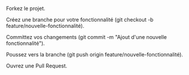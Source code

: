 Forkez le projet.

Créez une branche pour votre fonctionnalité (git checkout -b feature/nouvelle-fonctionnalité).

Committez vos changements (git commit -m "Ajout d'une nouvelle fonctionnalité").

Poussez vers la branche (git push origin feature/nouvelle-fonctionnalité).

Ouvrez une Pull Request.
